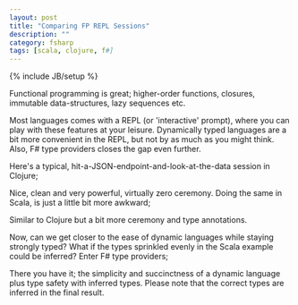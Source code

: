 ```yaml
---
layout: post
title: "Comparing FP REPL Sessions"
description: ""
category: fsharp
tags: [scala, clojure, f#]
---
```

{% include JB/setup %}

Functional programming is great; higher-order functions, closures, immutable data-structures, lazy sequences etc.

Most languages comes with a REPL (or 'interactive' prompt), where you can play with these features at your leisure. Dynamically typed languages are a bit more convenient in the REPL, but not by as much as you might think. Also, F# type providers closes the gap even further.

Here's a typical, hit-a-JSON-endpoint-and-look-at-the-data session in Clojure;
<script src="https://gist.github.com/martintrojer/5704143.js?file=session.clj"> </script>
Nice, clean and very powerful, virtually zero ceremony. Doing the same in Scala, is just a little bit more awkward;
<script src="https://gist.github.com/martintrojer/5704143.js?file=session.scala"> </script>
Similar to Clojure but a bit more ceremony and type annotations.

Now, can we get closer to the ease of dynamic languages while staying strongly typed? What if the types sprinkled evenly in the Scala example could be inferred? Enter F# type providers;
<script src="https://gist.github.com/martintrojer/5704143.js?file=session.fs"> </script>

There you have it; the simplicity and succinctness of a dynamic language plus type safety with inferred types. Please note that the correct types are inferred in the final result.
